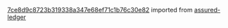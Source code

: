 [7ce8d9c8723b319338a347e68ef71c1b76c30e82](https://github.com/insolar/assured-ledger/commit/7ce8d9c8723b319338a347e68ef71c1b76c30e82) imported from [assured-ledger](https://github.com/insolar/assured-ledger)
